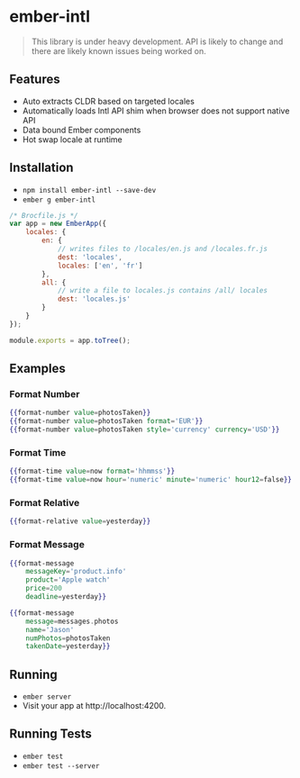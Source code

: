 # ember-intl

> This library is under heavy development.
> API is likely to change and there are likely known issues being worked on.

## Features

* Auto extracts CLDR based on targeted locales
* Automatically loads Intl API shim when browser does not support native API
* Data bound Ember components
* Hot swap locale at runtime

## Installation

* `npm install ember-intl --save-dev`
* `ember g ember-intl`

```js
/* Brocfile.js */
var app = new EmberApp({
	locales: {
		en: {
			// writes files to /locales/en.js and /locales.fr.js
			dest: 'locales',
			locales: ['en', 'fr']
		},
		all: {
			// write a file to locales.js contains /all/ locales
			dest: 'locales.js'
		}
	}
});

module.exports = app.toTree();
```

## Examples

### Format Number
```hbs
{{format-number value=photosTaken}}
{{format-number value=photosTaken format='EUR'}}
{{format-number value=photosTaken style='currency' currency='USD'}}
```

### Format Time
```hbs
{{format-time value=now format='hhmmss'}}
{{format-time value=now hour='numeric' minute='numeric' hour12=false}}
```

### Format Relative
```hbs
{{format-relative value=yesterday}}
```

### Format Message

```hbs
{{format-message
	messageKey='product.info'
	product='Apple watch'
	price=200
	deadline=yesterday}}

{{format-message
	message=messages.photos
	name='Jason'
	numPhotos=photosTaken
	takenDate=yesterday}}
```

## Running

* `ember server`
* Visit your app at http://localhost:4200.

## Running Tests

* `ember test`
* `ember test --server`

